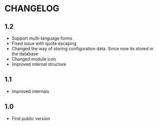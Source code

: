CHANGELOG
=========

1.2
---

 * Support multi-language forms
 * Fixed issue with quote escaping
 * Changed the way of storing configuration data. Since now its stored in the database
 * Changed module icon
 * Improved internal structure

1.1
---

 * Improved internals

1.0
---

 * First public version